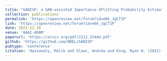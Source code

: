 ```yaml
---
title: "GANISP: a GAN-assisted Importance SPlitting Probability Estimator"
collection: publications
permalink: 'https://openreview.net/forum?id=e6k_JgCT1P'
link: 'https://openreview.net/forum?id=e6k_JgCT1P'
date: 2021-12-28
venue: 'AAAI-ADAM'
paperurl: 'https://arxiv.org/pdf/2112.15444.pdf'
github: 'https://github.com/NREL/GANISP'
pubtype: 'conference'
citation: 'Hassanaly, Malik and Glaws, Andrew and King, Ryan N. (2021). &quot; GANISP: a GAN-assisted Importance SPlitting Probability Estimator.&quot; <i>AAAI Workshop ADAM</i>.'
---
```

